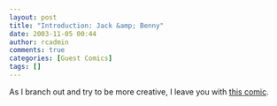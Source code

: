 ```yaml
---
layout: post
title: "Introduction: Jack &amp; Benny"
date: 2003-11-05 00:44
author: rcadmin
comments: true
categories: [Guest Comics]
tags: []
---
```

As I branch out and try to be more creative, I leave you with <a HREF='modules.php?op=modload&name=Comics&file=index&action=comic&id=351'>this comic</a>.
<!--more-->
<img src="http://dl.bitsmack.com/comics/20031105.jpg" alt="" />
